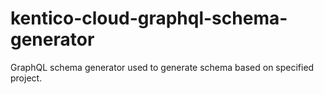 # kentico-cloud-graphql-schema-generator
GraphQL schema generator used to generate schema based on specified project.
